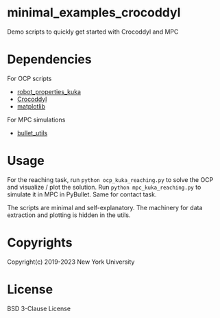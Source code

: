 # minimal_examples_crocoddyl
Demo scripts to quickly get started with Crocoddyl and MPC


# Dependencies
For OCP scripts
- [robot_properties_kuka](https://github.com/machines-in-motion/robot_properties_kuka)
- [Crocoddyl](https://github.com/loco-3d/crocoddyl) 
- [matplotlib](https://matplotlib.org/)

For MPC simulations 
- [bullet_utils](https://github.com/machines-in-motion/bullet_utils) 


# Usage
For the reaching task, run `python ocp_kuka_reaching.py` to solve the OCP and visualize / plot the solution. Run `python mpc_kuka_reaching.py` to simulate it in MPC in PyBullet. Same for contact task.

The scripts are minimal and self-explanatory. The machinery for data extraction and plotting is hidden in the utils. 

# Copyrights
Copyright(c) 2019-2023 New York University

# License
BSD 3-Clause License
